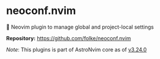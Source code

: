 # neoconf.nvim

💼 Neovim plugin to manage global and project-local settings

**Repository:** <https://github.com/folke/neoconf.nvim>

_Note_: This plugins is part of AstroNvim core as of [v3.24.0](https://github.com/AstroNvim/AstroNvim/releases/tag/v3.24.0)

<!-- vim: set ft=markdown: -->